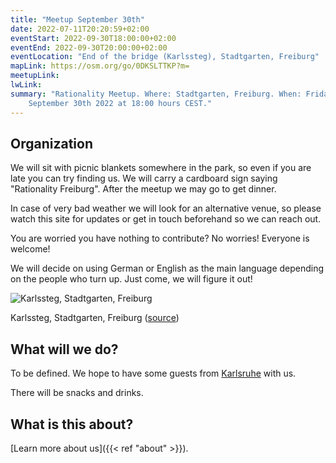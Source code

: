 ```yaml
---
title: "Meetup September 30th"
date: 2022-07-11T20:20:59+02:00
eventStart: 2022-09-30T18:00:00+02:00
eventEnd: 2022-09-30T20:00:00+02:00
eventLocation: "End of the bridge (Karlssteg), Stadtgarten, Freiburg"
mapLink: https://osm.org/go/0DKSLTTKP?m=
meetupLink:
lwLink:
summary: "Rationality Meetup. Where: Stadtgarten, Freiburg. When: Friday,
    September 30th 2022 at 18:00 hours CEST."
---
```


## Organization

We will sit with picnic blankets somewhere in the park, so even if you are late
you can try finding us. We will carry a cardboard sign saying "Rationality
Freiburg". After the meetup we may go to get dinner.

In case of very bad weather we will look for an alternative venue, so please
watch this site for updates or get in touch beforehand so we can reach out.

You are worried you have nothing to contribute? No worries! Everyone is
welcome!

We will decide on using German or English as the main language depending on the
people who turn up. Just come, we will figure it out!

![Karlssteg, Stadtgarten, Freiburg](/images/karlssteg.jpg 'Karlssteg, Stadtgarten, Freiburg')

Karlssteg, Stadtgarten, Freiburg
([source](https://commons.wikimedia.org/wiki/Category:Karlssteg?uselang=de#/media/File:Karlssteg1.jpg))


## What will we do?

To be defined. We hope to have some guests from
[Karlsruhe](https://www.lesswrong.com/groups/kw7Zb8DLmZtsK8g3R) with us.

There will be snacks and drinks.


## What is this about?

[Learn more about us]({{< ref "about" >}}).
